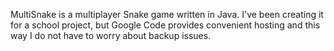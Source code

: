 MultiSnake is a multiplayer Snake game written in Java. I've been creating it for a school project, but Google Code provides convenient hosting and this way I do not have to worry about backup issues.
